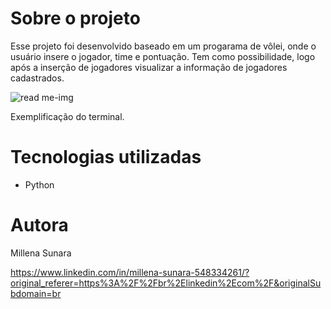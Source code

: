 # Sobre o projeto
Esse projeto foi desenvolvido baseado em um progarama de vôlei, onde o usuário insere o jogador, time e pontuação. Tem como possibilidade, logo após a inserção de jogadores visualizar a informação de jogadores cadastrados.

![read me-img](https://github.com/millenasunara/Volei/assets/148871283/128a505f-0d55-462d-a11d-c701c9f74d1e)


Exemplificação do terminal.

# Tecnologias utilizadas
- Python 
  
# Autora

Millena Sunara

https://www.linkedin.com/in/millena-sunara-548334261/?original_referer=https%3A%2F%2Fbr%2Elinkedin%2Ecom%2F&originalSubdomain=br

